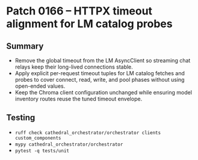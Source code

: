 # Patch 0166 – HTTPX timeout alignment for LM catalog probes

## Summary
- Remove the global timeout from the LM AsyncClient so streaming chat relays keep their long-lived connections stable.
- Apply explicit per-request timeout tuples for LM catalog fetches and probes to cover connect, read, write, and pool phases without using open-ended values.
- Keep the Chroma client configuration unchanged while ensuring model inventory routes reuse the tuned timeout envelope.

## Testing
- `ruff check cathedral_orchestrator/orchestrator clients custom_components`
- `mypy cathedral_orchestrator/orchestrator`
- `pytest -q tests/unit`

